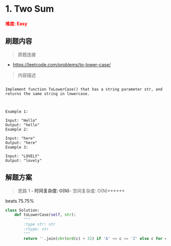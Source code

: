 # 1. Two Sum

**<font color=red>难度: Easy</font>**

## 刷题内容

> 原题连接

* https://leetcode.com/problems/to-lower-case/

> 内容描述

```

Implement function ToLowerCase() that has a string parameter str, and returns the same string in lowercase.

 

Example 1:

Input: "Hello"
Output: "hello"
Example 2:

Input: "here"
Output: "here"
Example 3:

Input: "LOVELY"
Output: "lovely"
```

## 解题方案

> 思路 1
******- 时间复杂度: O(N)******- 空间复杂度: O(N)******



beats 75.75%

```python
class Solution:
    def toLowerCase(self, str):
        """
        :type str: str
        :rtype: str
        """
        return ''.join(chr(ord(c) + 32) if 'A' <= c <= 'Z' else c for c in str)
```




























